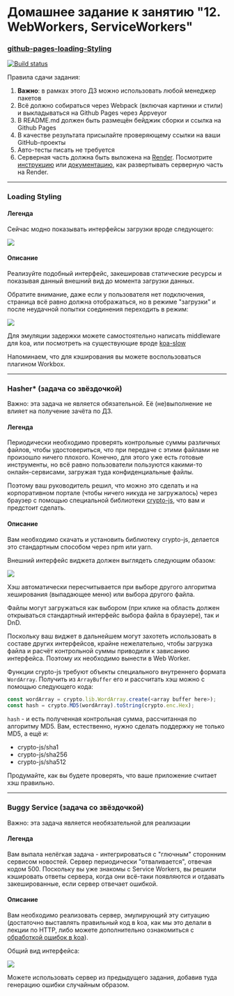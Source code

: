 # Домашнее задание к занятию "12. WebWorkers, ServiceWorkers"

### [github-pages-loading-Styling](https://romanmenshikov92.github.io/new-repo-ahj-homeworks-webworkers-serviceworkers/)

[![Build status](https://ci.appveyor.com/api/projects/status/qga1ksu1a722m2lc?svg=true)](https://ci.appveyor.com/project/RomanMenshikov92/new-repo-ahj-homeworks-webworkers-serviceworkers)

Правила сдачи задания:

1. **Важно**: в рамках этого ДЗ можно использовать любой менеджер пакетов
2. Всё должно собираться через Webpack (включая картинки и стили) и выкладываться на Github Pages через Appveyor
3. В README.md должен быть размещён бейджик сборки и ссылка на Github Pages
4. В качестве результата присылайте проверяющему ссылки на ваши GitHub-проекты
5. Авто-тесты писать не требуется
6. Серверная часть должна быть выложена на [Render](https://render.com/). Посмотрите [инструкцию](https://github.com/netology-code/ahj-homeworks/tree/video/docs/render#readme) или [документацию](https://render.com/docs/deploy-node-express-app), как развертывать серверную часть на Render.


---

### Loading Styling

#### Легенда

Сейчас модно показывать интерфейсы загрузки вроде следующего:

![](./pic/loading.png)

#### Описание

Реализуйте подобный интерфейс, закешировав статические ресурсы и показывая данный внешний вид до момента загрузки данных.

Обратите внимание, даже если у пользователя нет подключения, страница всё равно должна отображаться, но в режиме "загрузки" и после неудачной попытки соединения переходить в режим:

![](./pic/loading-2.png)

Для эмуляции задержки можете самостоятельно написать middleware для koa, или посмотреть на существующие вроде [koa-slow](https://github.com/bahmutov/koa-slow)

Напоминаем, что для кэширования вы можете воспользоваться плагином Workbox.

---

### Hasher* (задача со звёздочкой)

Важно: эта задача не является обязательной. Её (не)выполнение не влияет на получение зачёта по ДЗ.

#### Легенда

Периодически необходимо проверять контрольные суммы различных файлов, чтобы удостовериться, что при передаче с этими файлами не произошло ничего плохого. Конечно, для этого уже есть готовые инструменты, но всё равно пользователи пользуются какими-то онлайн-сервисами, загружая туда конфиденциальные файлы.

Поэтому ваш руководитель решил, что можно это сделать и на корпоративном портале (чтобы ничего никуда не загружалось) через браузер с помощью специальной библиотеки [crypto-js](https://github.com/brix/crypto-js/), что вам и предстоит сделать.

#### Описание

Вам необходимо скачать и установить библиотеку crypto-js, делается это стандартным способом через npm или yarn.

Внешний интерфейс виджета должен выглядеть следующим обазом:

![](./pic/hasher.png)

Хэш автоматически пересчитывается при выборе другого алгоритма хеширования (выпадающее меню) или выбора другого файла.

Файлы могут загружаться как выбором (при клике на область должен открываться стандартный интерфейс выбора файла в браузере), так и DnD.

Поскольку ваш виджет в дальнейшем могут захотеть использовать в составе других интерфейсов, крайне нежелательно, чтобы загрузка файла и расчёт контрольной суммы приводили к зависанию интерфейса.  Поэтому их необходимо вынести в Web Worker. 

Функции crypto-js требуют объекты специального внутреннего формата `WordArray`. Получить из `ArrayBuffer` его и рассчитать хэш можно с помощью следующего кода:
```javascript
const wordArray = crypto.lib.WordArray.create(<array buffer here>);
const hash = crypto.MD5(wordArray).toString(crypto.enc.Hex);
```

`hash` - и есть полученная контрольная сумма, рассчитанная по алгоритму MD5. Вам, естественно, нужно сделать поддержку не только MD5, а ещё и:
* crypto-js/sha1
* crypto-js/sha256
* crypto-js/sha512

Продумайте, как вы будете проверять, что ваше приложение считает хэш правильно.

---

### Buggy Service (задача со звёздочкой)

Важно: эта задача является необязательной для реализации

#### Легенда

Вам выпала нелёгкая задача - интегрироваться с "глючным" сторонним сервисом новостей. Сервер периодически "отваливается", отвечая кодом 500. Поскольку вы уже знакомы с Service Workers, вы решили кэшировать ответы сервера, когда они всё-таки появляются и отдавать закешированные, если сервер отвечает ошибкой.

#### Описание

Вам необходимо реализовать сервер, эмулирующий эту ситуацию (достаточно выставлять правильный код в koa, как мы это делали в лекции по HTTP, либо можете дополнительно ознакомиться с [обработкой ошибок в koa](https://github.com/koajs/koa/wiki/Error-Handling)).

Общий вид интерфейса:

![](./pic/buggy.png)

Можете использовать сервер из предыдущего задания, добавив туда генерацию ошибки случайным образом.
